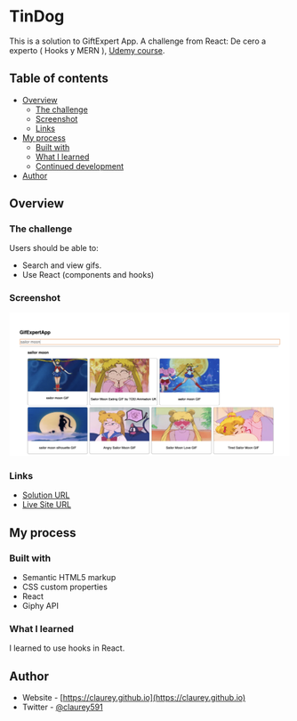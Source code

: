 # TinDog

This is a solution to GiftExpert App. A challenge from React: De cero a experto ( Hooks y MERN ), [Udemy course](https://www.udemy.com/course/react-cero-experto/?utm_source=adwords&utm_medium=udemyads&utm_campaign=ReactNative_v.PROF_la.ES_cc.LATAM&utm_term=_._ag_123389080934_._ad_532651817217_._kw__._de_c_._dm__._pl__._ti_dsa-1293610395746_._li_9060924_._pd__._&matchtype=&gclid=CjwKCAjwlcaRBhBYEiwAK341jWJ8UyJMIblCBR-3j1wk_jAshTiEj3TtGF8RSa2JU4xMOeHfSRzPghoCE1YQAvD_BwE).

## Table of contents

- [Overview](#overview)
  - [The challenge](#the-challenge)
  - [Screenshot](#screenshot)
  - [Links](#links)
- [My process](#my-process)
  - [Built with](#built-with)
  - [What I learned](#what-i-learned)
  - [Continued development](#continued-development)
- [Author](#author)


## Overview

### The challenge

Users should be able to:

- Search and view gifs.
- Use React (components and hooks)

### Screenshot

![](preview-screenshot.png)


### Links

- [Solution URL](https://github.com/claurey/gifs-expert-app)
- [Live Site URL](https://claurey.github.io/gifs-expert-app/)

## My process

### Built with

- Semantic HTML5 markup
- CSS custom properties
- React 
- Giphy API



### What I learned

I learned to use hooks in React.


## Author

- Website - [https://claurey.github.io](https://claurey.github.io)
- Twitter - [@claurey591](https://www.twitter.com/claurey591)
